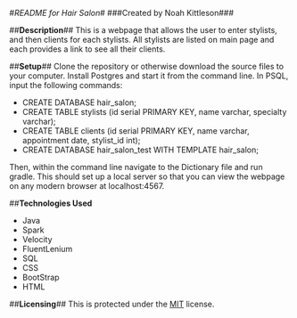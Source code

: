 #_README for Hair Salon_#
###Created by Noah Kittleson###

##**Description**##
This is a webpage that allows the user to enter stylists, and then clients for each stylists.  All stylists are listed on main page and each provides a link to see all their clients.

##**Setup**##
Clone the repository or otherwise download the source files to your computer.  Install Postgres and start it from the command line.  In PSQL, input the following commands:

* CREATE DATABASE hair_salon;
* CREATE TABLE stylists (id serial PRIMARY KEY, name varchar, specialty varchar);
* CREATE TABLE clients (id serial PRIMARY KEY, name varchar, appointment date, stylist_id int);
* CREATE DATABASE hair_salon_test WITH TEMPLATE hair_salon;

Then, within the command line navigate to the Dictionary file and run gradle.  This should set up a local server so that you can view the webpage on any modern browser at localhost:4567.

##**Technologies Used**
* Java
* Spark
* Velocity
* FluentLenium
* SQL
* CSS
* BootStrap
* HTML

##**Licensing**##
This is protected under the [MIT](https://en.wikipedia.org/wiki/MIT_License) license.
